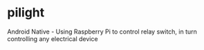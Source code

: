 # pilight
Android Native - Using Raspberry Pi to control relay switch, in turn controlling any electrical device
